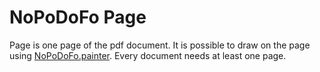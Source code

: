 # NoPoDoFo Page

Page is one page of the pdf document. It is possible to draw on the page using [NoPoDoFo.painter](https://github.com/corymickelson/NoPoDoFo/blob/master/guides/painter.md). Every document needs at least one page.

